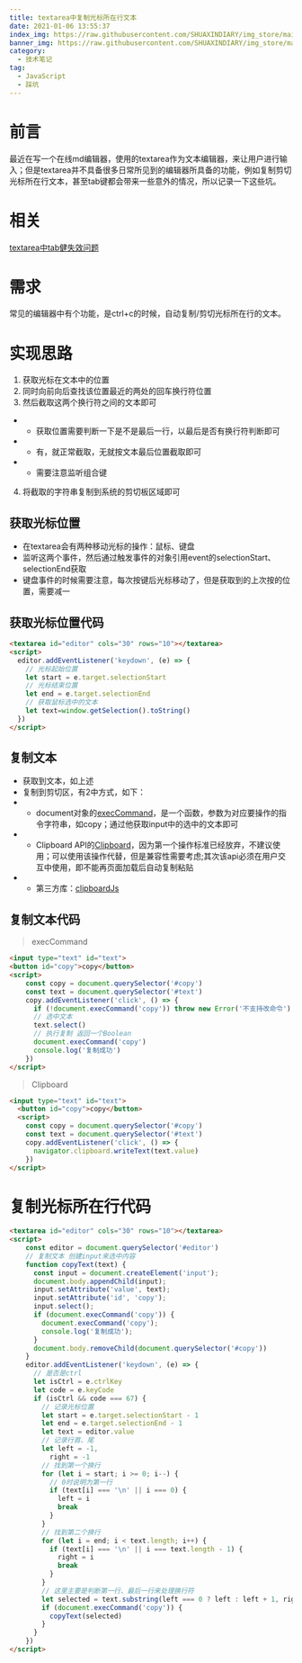 ```yaml
---
title: textarea中复制光标所在行文本
date: 2021-01-06 13:55:37
index_img: https://raw.githubusercontent.com/SHUAXINDIARY/img_store/main/thomas-tastet-hSODeSbvzE0-unsplash.jpg
banner_img: https://raw.githubusercontent.com/SHUAXINDIARY/img_store/main/thomas-tastet-hSODeSbvzE0-unsplash.jpg
category:
  - 技术笔记
tag:
  - JavaScript
  - 踩坑
---
```

# 前言

最近在写一个在线md编辑器，使用的textarea作为文本编辑器，来让用户进行输入；但是textarea并不具备很多日常所见到的编辑器所具备的功能，例如复制剪切光标所在行文本，甚至tab键都会带来一些意外的情况，所以记录一下这些坑。

# 相关
[textarea中tab健失效问题](https://blog.shuaxindiary.cn/2020/12/27/%E6%8A%80%E6%9C%AF%E7%AC%94%E8%AE%B0/textarea%E6%A0%87%E7%AD%BEtab%E9%94%AE%E6%97%A0%E6%95%88/)

# 需求
常见的编辑器中有个功能，是ctrl+c的时候，自动复制/剪切光标所在行的文本。

# 实现思路
1. 获取光标在文本中的位置
2. 同时向前向后查找该位置最近的两处的回车换行符位置
3. 然后截取这两个换行符之间的文本即可
- - 获取位置需要判断一下是不是最后一行，以最后是否有换行符判断即可
- - 有，就正常截取，无就按文本最后位置截取即可
- - 需要注意监听组合键
4. 将截取的字符串复制到系统的剪切板区域即可

## 获取光标位置
- 在textarea会有两种移动光标的操作：鼠标、键盘
- 监听这两个事件，然后通过触发事件的对象引用event的selectionStart、selectionEnd获取
- 键盘事件的时候需要注意，每次按键后光标移动了，但是获取到的上次按的位置，需要减一

## 获取光标位置代码
```html
<textarea id="editor" cols="30" rows="10"></textarea>
<script>
  editor.addEventListener('keydown', (e) => {
    // 光标起始位置
    let start = e.target.selectionStart
    // 光标结束位置
    let end = e.target.selectionEnd
    // 获取鼠标选中的文本
    let text=window.getSelection().toString()
  })
</script>
```


## 复制文本
- 获取到文本，如上述
- 复制到剪切区，有2中方式，如下：
- - document对象的[execCommand](https://developer.mozilla.org/zh-CN/docs/Web/API/Document/execCommand)，是一个函数，参数为对应要操作的指令字符串，如copy；通过他获取input中的选中的文本即可
- - Clipboard API的[Clipboard](https://developer.mozilla.org/zh-CN/docs/Web/API/Clipboard)，因为第一个操作标准已经放弃，不建议使用；可以使用该操作代替，但是兼容性需要考虑;其次该api必须在用户交互中使用，即不能再页面加载后自动复制粘贴
- - 第三方库：[clipboardJs](https://github.com/zenorocha/clipboard.js)

## 复制文本代码
> execCommand
```html
<input type="text" id="text">
<button id="copy">copy</button>
<script>
    const copy = document.querySelector('#copy')
    const text = document.querySelector('#text')
    copy.addEventListener('click', () => {
      if (!document.execCommand('copy')) throw new Error('不支持改命令')
      // 选中文本
      text.select()
      // 执行复制 返回一个Boolean
      document.execCommand('copy')
      console.log('复制成功')
    })
</script>
```

> Clipboard
```html
<input type="text" id="text">
  <button id="copy">copy</button>
  <script>
    const copy = document.querySelector('#copy')
    const text = document.querySelector('#text')
    copy.addEventListener('click', () => {
      navigator.clipboard.writeText(text.value)
    })
</script>
```


# 复制光标所在行代码
```html
<textarea id="editor" cols="30" rows="10"></textarea>
<script>
    const editor = document.querySelector('#editor')
    // 复制文本 创建input来选中内容
    function copyText(text) {
      const input = document.createElement('input');
      document.body.appendChild(input);
      input.setAttribute('value', text);
      input.setAttribute('id', 'copy');
      input.select();
      if (document.execCommand('copy')) {
        document.execCommand('copy');
        console.log('复制成功');
      }
      document.body.removeChild(document.querySelector('#copy'))
    }
    editor.addEventListener('keydown', (e) => {
      // 是否是ctrl
      let isCtrl = e.ctrlKey
      let code = e.keyCode
      if (isCtrl && code === 67) {
        // 记录光标位置
        let start = e.target.selectionStart - 1
        let end = e.target.selectionEnd - 1
        let text = editor.value
        // 记录行首、尾
        let left = -1,
          right = -1
        // 找到第一个换行
        for (let i = start; i >= 0; i--) {
          // 0时说明为第一行
          if (text[i] === '\n' || i === 0) {
            left = i
            break
          }
        }
        // 找到第二个换行
        for (let i = end; i < text.length; i++) {
          if (text[i] === '\n' || i === text.length - 1) {
            right = i
            break
          }
        }
        // 这里主要是判断第一行、最后一行来处理换行符
        let selected = text.substring(left === 0 ? left : left + 1, right === text.length - 1 ? right + 1 : right)
        if (document.execCommand('copy')) {
          copyText(selected)
        }
      }
    })
</script>
```